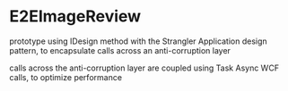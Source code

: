 # E2EImageReview
prototype using IDesign method with the Strangler Application design pattern, to encapsulate calls across an anti-corruption layer

calls across the anti-corruption layer are coupled using Task Async WCF calls, to optimize performance
